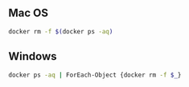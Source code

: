
## Mac OS
```bash
docker rm -f $(docker ps -aq)
```

## Windows
```bash
docker ps -aq | ForEach-Object {docker rm -f $_}
```